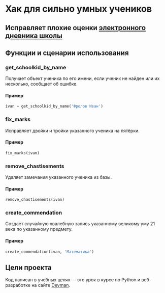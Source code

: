 # Хак для сильно умных учеников

## Исправляет плохие оценки [электронного дневника школы](https://github.com/devmanorg/e-diary)

## Функции и сценарии использования

### get_schoolkid_by_name
  Получает объект ученика по его имени, если ученик не найден или их несколько, сообщает об ошибке.
#### Пример
  ```python
  ivan = get_schoolkid_by_name('Фролов Иван')
  ```

### fix_marks
  Исправляет двойки и тройки указанного ученика на пятёрки.
#### Пример
  ```python
  fix_marks(ivan)
  ```

### remove_chastisements
  Удаляет замечания указанного ученика из базы.
#### Пример
  ```python
  remove_chastisements(ivan)
  ```

### create_commendation
  Создает случайную хвалебную запись указанному великому уму 21 века по указанному предмету.
#### Пример
```python
create_commendation(ivan, 'Математика')
```

## Цели проекта

Код написан в учебных целях — это урок в курсе по Python и веб-разработке на сайте [Devman](https://dvmn.org).
